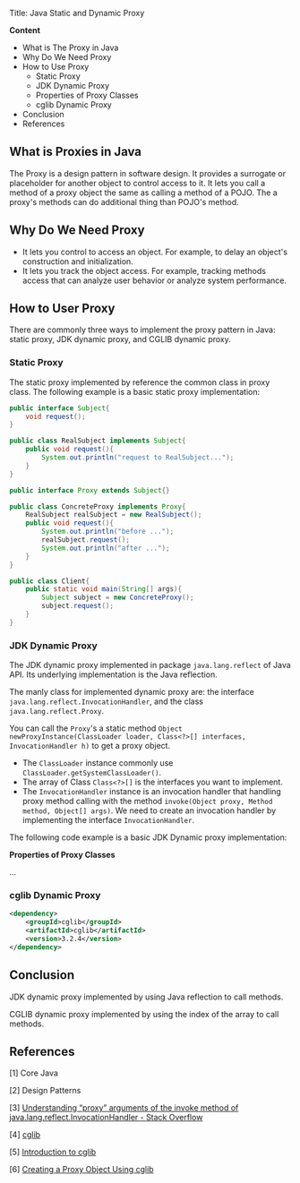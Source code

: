 Title: Java Static and Dynamic Proxy

**Content**

- What is The Proxy in Java
- Why Do We Need Proxy
- How to Use Proxy
  - Static Proxy
  - JDK Dynamic Proxy
  - Properties of Proxy Classes
  - cglib Dynamic Proxy
- Conclusion
- References

## What is Proxies in Java

The Proxy is a design pattern in software design. It provides a surrogate or placeholder for another object to control access to it. It lets you call a method of a proxy object the same as calling a method of a POJO. The a proxy's methods can do additional thing than POJO's method.

## Why Do We Need Proxy

- It lets you control to access an object. For example, to delay an object's construction and initialization.
- It lets you track the object access. For example, tracking methods access that can analyze user behavior or analyze system performance.

## How to User Proxy

There are commonly three ways to implement the proxy pattern in Java: static proxy, JDK dynamic proxy, and CGLIB dynamic proxy.

### Static Proxy

The static proxy implemented by reference the common class in proxy class. The following example is a basic static proxy implementation:

```java
public interface Subject{
    void request();
}

public class RealSubject implements Subject{
    public void request(){
        System.out.println("request to RealSubject...");
    }
}

public interface Proxy extends Subject{}

public class ConcreteProxy implements Proxy{
    RealSubject realSubject = new RealSubject();
    public void request(){
        System.out.println("before ...");
        realSubject.request();
        System.out.println("after ...");
    }
}

public class Client{
    public static void main(String[] args){
        Subject subject = new ConcreteProxy();
        subject.request();
    }
}
```

### JDK Dynamic Proxy

The JDK dynamic proxy implemented in package `java.lang.reflect` of Java API. Its underlying implementation is the Java reflection.

The manly class for implemented dynamic proxy are: the interface `java.lang.reflect.InvocationHandler`, and the class `java.lang.reflect.Proxy`.

You can call the `Proxy`'s a static method `Object newProxyInstance(ClassLoader loader, Class<?>[] interfaces, InvocationHandler h)` to get a proxy object. 

- The `ClassLoader` instance commonly use `ClassLoader.getSystemClassLoader()`.  
- The array of Class `Class<?>[]` is the interfaces you want to implement. 
- The `InvocationHandler` instance is an invocation handler that handling proxy method calling with the method `invoke(Object proxy, Method method, Object[] args)`. We need to create an invocation handler by implementing the interface `InvocationHandler`. 

The following code example is a basic JDK Dynamic proxy implementation:



**Properties of Proxy Classes**

...

### cglib Dynamic Proxy

```xml
<dependency>
    <groupId>cglib</groupId>
    <artifactId>cglib</artifactId>
    <version>3.2.4</version>
</dependency>
```



## Conclusion

JDK dynamic proxy implemented by using Java reflection to call methods.

CGLIB dynamic proxy implemented by using the index of the array to call methods.

## References

[1] Core Java

[2] Design Patterns

[3] [Understanding “proxy” arguments of the invoke method of java.lang.reflect.InvocationHandler - Stack Overflow](https://stackoverflow.com/questions/22930195/understanding-proxy-arguments-of-the-invoke-method-of-java-lang-reflect-invoca)

[4] [cglib](https://github.com/cglib/cglib)

[5] [Introduction to cglib](https://www.baeldung.com/cglib)

[6] [Creating a Proxy Object Using cglib](https://dzone.com/articles/creating-a-proxy-object-using-cglib)